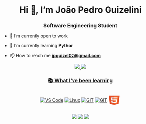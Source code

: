 <h1 align="center">Hi 👋, I’m João Pedro Guizelini</h1>
<h3 align="center">Software Engineering Student</h3>

- 🔭  I’m currently open to work

- 🌱  I’m currently learning **Python**

- 📫  How to reach me **jpguizel02@gmail.com**


<div align="center">
  <a href="https://github.com/jpguizelini">
  <img height="120em" src="https://github-readme-stats.vercel.app/api?username=jpguizelini&show_icons=true&theme=solarized-light&include_all_commits=true&count_private=true"/>
  <img height="120em" src="https://github-readme-stats.vercel.app/api/top-langs/?username=jpguizelini&layout=compact&langs_count=7&theme=solarized-light"/>
</div>


<h3 align="center">📚 What I've been learning</h3>
<div align="center" style="display: inline_block"><br>
  <img align="center" alt="VS Code" height="30" width="40" src="https://cdn.jsdelivr.net/gh/devicons/devicon/icons/vscode/vscode-original.svg" />
  <img align="center" alt="Linux" height="30" src="https://cdn.jsdelivr.net/gh/devicons/devicon/icons/linux/linux-original.svg" />
  <img align="center" alt="GIT" height="30" src="https://cdn.jsdelivr.net/gh/devicons/devicon/icons/git/git-original.svg" />
  <img align="center" alt="GIT" height="30" src="https://cdn.jsdelivr.net/gh/devicons/devicon/icons/python/python-original.svg" />
  <img align="center" alt="HTML" height="30" width="40" src="https://raw.githubusercontent.com/devicons/devicon/master/icons/html5/html5-original.svg">
  </div>

##

<div align="center"> 
  <a href="https://www.instagram.com/ja1freitas/" target="_blank"><img src="https://img.shields.io/badge/-Instagram-%23E4405F?style=for-the-badge&logo=instagram&logoColor=white" target="_blank"></a>
  <a href = "mailto:jpguizel@gmail.com"><img src="https://img.shields.io/badge/-Gmail-%23333?style=for-the-badge&logo=gmail&logoColor=white" target="_blank"></a>
  <a href="https://www.linkedin.com/in/jo%C3%A3o-pedro-guizelini-0b5744251/" target="_blank"><img src="https://img.shields.io/badge/-LinkedIn-%230077B5?style=for-the-badge&logo=linkedin&logoColor=white" target="_blank"></a>  
</div>



            



